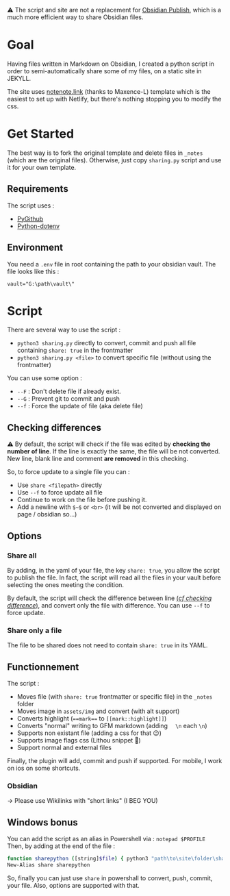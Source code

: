 ⚠️ The script and site are not a replacement for [Obsidian Publish](https://obsidian.md/publish), which is a much more efficient way to share Obsidian files.

# Goal 
Having files written in Markdown on Obsidian, I created a python script in order to semi-automatically share some of my files, on a static site in JEKYLL.

The site uses [notenote.link](https://github.com/Maxence-L/notenote.link) (thanks to Maxence-L) template which is the easiest to set up with Netlify, but there's nothing stopping you to modify the css.

# Get Started

The best way is to fork the original template and delete files in `_notes` (which are the original files).
Otherwise, just copy `sharing.py` script and use it for your own template.

## Requirements

The script uses : 
- [PyGithub](https://github.com/PyGithub/PyGithub)
- [Python-dotenv](https://github.com/theskumar/python-dotenv)

## Environment
You need a `.env` file in root containing the path to your obsidian vault. The file looks like this :
```
vault="G:\path\vault\"
```

# Script
There are several way to use the script :
- `python3 sharing.py` directly to convert, commit and push all file containing `share: true` in the frontmatter
- `python3 sharing.py <file>` to convert specific file (without using the frontmatter)

You can use some option :
- `--F` : Don't delete file if already exist.
- `--G` : Prevent git to commit and push
- `--f` : Force the update of file (aka delete file)

## Checking differences 

⚠️ By default, the script will check if the file was edited by **checking the number of line**. If the line is exactly the same, the file will be not converted. New line, blank line and comment **are removed** in this checking. 

So, to force update to a single file you can :
- Use `share <filepath>` directly
- Use `--f` to force update all file 
- Continue to work on the file before pushing it.
- Add a newline with `$~$` or `<br>` (it will be not converted and displayed on page / obsidian so...)

## Options
### Share all
By adding, in the yaml of your file, the key `share: true`, you allow the script to publish the file. In fact, the script will read all the files in your vault before selecting the ones meeting the condition.

By default, the script will check the difference between line [(*cf checking difference*)](https://github.com/Mara-Li/owlly-house#checking-differences), and convert only the file with difference. You can use `--f` to force update. 

### Share only a file

The file to be shared does not need to contain `share: true` in its YAML. 

## Functionnement

The script : 
- Moves file (with `share: true` frontmatter or specific file) in the `_notes` folder
- Moves image in `assets/img` and convert (with alt support)
- Converts highlight (`==mark==` to `[[mark::highlight]]`)
- Converts "normal" writing to GFM markdown (adding `  \n` each `\n`)
- Supports non existant file (adding a css for that 😉)
- Supports image flags css (Lithou snippet 🙏)
- Support normal and external files

Finally, the plugin will add, commit and push if supported.
For mobile, I work on ios on some shortcuts.

### Obsidian 
→ Please use Wikilinks with "short links" (I BEG YOU)

## Windows bonus

You can add the script as an alias in Powershell via :
`notepad $PROFILE`
Then, by adding at the end of the file :
```sh
function sharepython ([string]$file) { python3 "path\to\site\folder\sharing.py "$file""}
New-Alias share sharepython
```
So, finally you can just use `share` in powershall to convert, push, commit, your file.
Also, options are supported with that.
